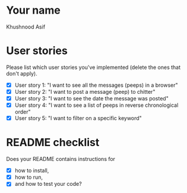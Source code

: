 # Your name

Khushnood Asif

# User stories 

Please list which user stories you've implemented (delete the ones that don't apply).

- [x] User story 1: "I want to see all the messages (peeps) in a browser"
- [x] User story 2: "I want to post a message (peep) to chitter"
- [x] User story 3: "I want to see the date the message was posted"
- [x] User story 4: "I want to see a list of peeps in reverse chronological order"
- [x] User story 5: "I want to filter on a specific keyword"

# README checklist

Does your README contains instructions for

- [x] how to install,
- [x] how to run,
- [x] and how to test your code?